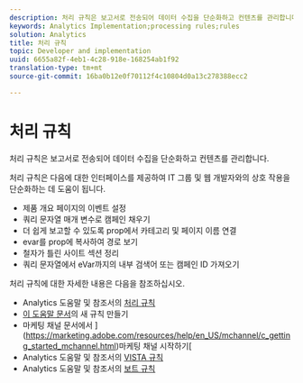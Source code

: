 ```yaml
---
description: 처리 규칙은 보고서로 전송되어 데이터 수집을 단순화하고 컨텐츠를 관리합니다.
keywords: Analytics Implementation;processing rules;rules
solution: Analytics
title: 처리 규칙
topic: Developer and implementation
uuid: 6655a82f-4eb1-4c28-918e-168254ab1f92
translation-type: tm+mt
source-git-commit: 16ba0b12e0f70112f4c10804d0a13c278388ecc2

---
```



# 처리 규칙

처리 규칙은 보고서로 전송되어 데이터 수집을 단순화하고 컨텐츠를 관리합니다.

처리 규칙은 다음에 대한 인터페이스를 제공하여 IT 그룹 및 웹 개발자와의 상호 작용을 단순화하는 데 도움이 됩니다.

* 제품 개요 페이지의 이벤트 설정
* 쿼리 문자열 매개 변수로 캠페인 채우기
* 더 쉽게 보고할 수 있도록 prop에서 카테고리 및 페이지 이름 연결
* evar를 prop에 복사하여 경로 보기
* 철자가 틀린 사이트 섹션 정리
* 쿼리 문자열에서 eVar까지의 내부 검색어 또는 캠페인 ID 가져오기

처리 규칙에 대한 자세한 내용은 다음을 참조하십시오.

* Analytics 도움말 및 참조서의 [처리 규칙](https://marketing.adobe.com/resources/help/en_US/reference/processing_rules.html)
* [이 도움말 문서](/help/implement/c-implement-with-dtm/c-rules/t-rules-create.md)의 새 규칙 만들기
* 마케팅 채널 문서에서 ](https://marketing.adobe.com/resources/help/en_US/mchannel/c_getting_started_mchannel.html)마케팅 채널 시작하기[
* Analytics 도움말 및 참조서의 [VISTA 규칙](https://marketing.adobe.com/resources/help/en_US/reference/VISTA.html)
* Analytics 도움말 및 참조서의 [보트 규칙](https://marketing.adobe.com/resources/help/en_US/reference/bot_rules.html)


